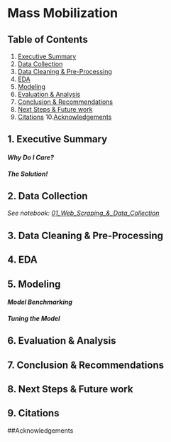 # **Mass Mobilization**

## Table of Contents

1. [Executive Summary](#1.-Executive-Summary)
2. [Data Collection](#2.-Data-Collection)
3. [Data Cleaning & Pre-Processing](#3.-Data-Cleaning-&-Pre-Processing)
4. [EDA](#4.-EDA)
5. [Modeling](#5.-Modeling)
6. [Evaluation & Analysis](#6.-Evaluation-&-Analysis)
7. [Conclusion & Recommendations](#7.-Conclusion-&-Recommendations)
8. [Next Steps & Future work](#8.-Next-Steps-&-Future-work)
9. [Citations](#9.-Citations)
10.[Acknowledgements](#Acknowledgements)



## 1. Executive Summary



#### *Why Do I Care?*



#### *The Solution!*



## 2. Data Collection

*See notebook: [01_Web_Scraping_&_Data_Collection](projects/project_3/code/01_Web_Scraping_&_Data_Collection.ipynb)*



## 3. Data Cleaning & Pre-Processing



## 4. EDA



## 5. Modeling



#### *Model Benchmarking*



#### *Tuning the Model*




## 6. Evaluation & Analysis



## 7. Conclusion & Recommendations



## 8. Next Steps & Future work



## 9. Citations



##Acknowledgements
